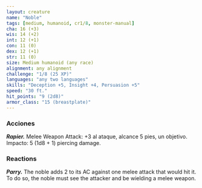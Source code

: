 ```yaml
---
layout: creature
name: "Noble"
tags: [medium, humanoid, cr1/8, monster-manual]
cha: 16 (+3)
wis: 14 (+2)
int: 12 (+1)
con: 11 (0)
dex: 12 (+1)
str: 11 (0)
size: Medium humanoid (any race)
alignment: any alignment
challenge: "1/8 (25 XP)"
languages: "any two languages"
skills: "Deception +5, Insight +4, Persuasion +5"
speed: "30 ft."
hit_points: "9 (2d8)"
armor_class: "15 (breastplate)"
---
```


### Acciones

***Rapier.*** Melee Weapon Attack: +3 al ataque, alcance 5 pies, un objetivo. Impacto: 5 (1d8 + 1) piercing damage.

### Reactions

***Parry.*** The noble adds 2 to its AC against one melee attack that would hit it. To do so, the noble must see the attacker and be wielding a melee weapon.